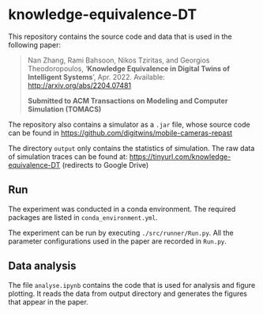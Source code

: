 # knowledge-equivalence-DT

This repository contains the source code and data that is used in the following paper:

> Nan Zhang, Rami Bahsoon, Nikos Tziritas, and Georgios Theodoropoulos, ‘**Knowledge Equivalence in Digital Twins of Intelligent Systems**’, Apr. 2022. Available: http://arxiv.org/abs/2204.07481
> 
> **Submitted to ACM Transactions on Modeling and Computer Simulation (TOMACS)**

The repository also contains a simulator as a `.jar` file, whose source code can be found in https://github.com/digitwins/mobile-cameras-repast

The directory `output` only contains the statistics of simulation. The raw data of simulation traces can be found at: https://tinyurl.com/knowledge-equivalence-DT (redirects to Google Drive)


## Run
The experiment was conducted in a conda environment. The required packages are listed in `conda_environment.yml`.

The experiment can be run by executing `./src/runner/Run.py`. All the parameter configurations used in the paper are recorded in `Run.py`.

## Data analysis
The file `analyse.ipynb` contains the code that is used for analysis and figure plotting. It reads the data from output directory and generates the figures that appear in the paper.

